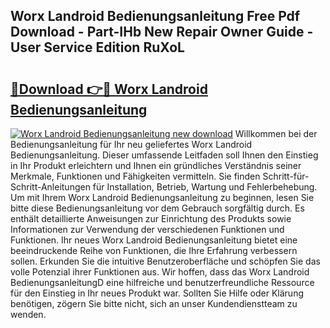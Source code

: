 ## Worx Landroid Bedienungsanleitung Free Pdf Download - Part-IHb New Repair Owner Guide - User Service Edition RuXoL

# <h2><a href="http://df08vh.blite.top/?on=Worx+Landroid+Bedienungsanleitung">🔗Download 👉🔴 Worx Landroid Bedienungsanleitung</a></h2>

[![Worx Landroid Bedienungsanleitung new download](https://i.imgur.com/lujVjoI.png)](http://df08vh.blite.top/?on=Worx+Landroid+Bedienungsanleitung)
Willkommen bei der Bedienungsanleitung für Ihr neu geliefertes Worx Landroid Bedienungsanleitung. Dieser umfassende Leitfaden soll Ihnen den Einstieg in Ihr Produkt erleichtern und Ihnen ein gründliches Verständnis seiner Merkmale, Funktionen und Fähigkeiten vermitteln. Sie finden Schritt-für-Schritt-Anleitungen für Installation, Betrieb, Wartung und Fehlerbehebung. Um mit Ihrem Worx Landroid Bedienungsanleitung zu beginnen, lesen Sie bitte diese Bedienungsanleitung vor dem Gebrauch sorgfältig durch. Es enthält detaillierte Anweisungen zur Einrichtung des Produkts sowie Informationen zur Verwendung der verschiedenen Funktionen und Funktionen. Ihr neues Worx Landroid Bedienungsanleitung bietet eine beeindruckende Reihe von Funktionen, die Ihre Erfahrung verbessern sollen. Erkunden Sie die intuitive Benutzeroberfläche und schöpfen Sie das volle Potenzial ihrer Funktionen aus. Wir hoffen, dass das Worx Landroid BedienungsanleitungD eine hilfreiche und benutzerfreundliche Ressource für den Einstieg in Ihr neues Produkt war. Sollten Sie Hilfe oder Klärung benötigen, zögern Sie bitte nicht, sich an unser Kundendienstteam zu wenden.

